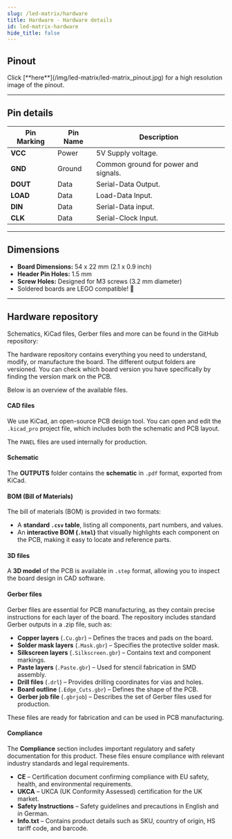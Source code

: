 ```yaml
---
slug: /led-matrix/hardware
title: Hardware - Hardware details
id: led-matrix-hardware
hide_title: false
---
```


## Pinout

<CenteredImage src="/img/led-matrix/led-matrix_pinout.jpg" alt="Pinout" />
Click [**here**](/img/led-matrix/led-matrix_pinout.jpg) for a high resolution image of the pinout.

---

## Pin details

| Pin Marking | Pin Name | Description                                     |
| ----------- | -------- | ----------------------------------------------- |
| **VCC**     | Power    | 5V Supply voltage. |
| **GND**     | Ground   | Common ground for power and signals.            |
| **DOUT**     | Data     | Serial-Data Output. |
| **LOAD**     | Data     | Load-Data Input. |
| **DIN**     | Data     | Serial-Data input. |
| **CLK**     | Data     | Serial-Clock Input. |

---

## Dimensions

- **Board Dimensions:** 54 x 22 mm (2.1 x 0.9 inch)  
- **Header Pin Holes:** 1.5 mm  
- **Screw Holes:** Designed for M3 screws (3.2 mm diameter)  
- Soldered boards are LEGO compatible! 🧱 

---

## Hardware repository

Schematics, KiCad files, Gerber files and more can be found in the GitHub repository:

<QuickLink 
  title="8x8-LED-matrix-Blue-MAX7219-board-hardware-design" 
  description="Hardware design, BOM, gerbers and 3D files for 8x8-LED-matrix-Blue-MAX7219-board designed by Soldered Electronics."
  url="https://github.com/SolderedElectronics/8x8-LED-matrix-Blue-MAX7219-board-hardware-design" 
/>  

<QuickLink 
  title="8x8-LED-matrix-White-MAX7219-board-hardware-design" 
  description="Hardware design, BOM, gerbers and 3D files for 8x8-LED-matrix-White-MAX7219-board designed by Soldered Electronics."
  url="https://github.com/SolderedElectronics/8x8-LED-matrix-White-MAX7219-board-hardware-design" 
/> 

<QuickLink 
  title="8x8-LED-matrix-Red-MAX7219-board-hardware-design" 
  description="Hardware design, BOM, gerbers and 3D files for 8x8-LED-matrix-Red-MAX7219-board designed by Soldered Electronics."
  url="https://github.com/SolderedElectronics/8x8-LED-matrix-Red-MAX7219-board-hardware-design" 
/>

<QuickLink 
  title="8x8-LED-matrix-Purple-MAX7219-board-hardware-design" 
  description="Hardware design, BOM, gerbers and 3D files for 8x8-LED-matrix-Purple-MAX7219-board designed by Soldered Electronics."
  url="https://github.com/SolderedElectronics/8x8-LED-matrix-Purple-MAX7219-board-hardware-design" 
/>

<QuickLink 
  title="8x8-LED-matrix-Orange-MAX7219-board-hardware-design" 
  description="Hardware design, BOM, gerbers and 3D files for 8x8-LED-matrix-Orange-MAX7219-board designed by Soldered Electronics."
  url="https://github.com/SolderedElectronics/8x8-LED-matrix-Orange-MAX7219-board-hardware-design" 
/>

<QuickLink 
  title="8x8-LED-matrix-Green-MAX7219-board-hardware-design" 
  description="Hardware design, BOM, gerbers and 3D files for 8x8-LED-matrix-Green-MAX7219-board designed by Soldered Electronics."
  url="https://github.com/SolderedElectronics/8x8-LED-matrix-Green-MAX7219-board-hardware-design" 
/>

The hardware repository contains everything you need to understand, modify, or manufacture the board. The different output folders are versioned. You can check which board version you have specifically by finding the version mark on the PCB.

Below is an overview of the available files.  
#### CAD files

We use KiCad, an open-source PCB design tool. You can open and edit the `.kicad_pro` project file, which includes both the schematic and PCB layout.  

The `PANEL` files are used internally for production.  

#### Schematic

The **OUTPUTS** folder contains the **schematic** in `.pdf` format, exported from KiCad.

#### BOM (Bill of Materials)

The bill of materials (BOM) is provided in two formats:  

- A **standard `.csv` table**, listing all components, part numbers, and values.  
- An **interactive BOM (`.html`)** that visually highlights each component on the PCB, making it easy to locate and reference parts.  


#### 3D files

A **3D model** of the PCB is available in `.step` format, allowing you to inspect the board design in CAD software.  

#### Gerber files 

Gerber files are essential for PCB manufacturing, as they contain precise instructions for each layer of the board. The repository includes standard Gerber outputs in a .zip file, such as:  

- **Copper layers** (`.Cu.gbr`) – Defines the traces and pads on the board.  
- **Solder mask layers** (`.Mask.gbr`) – Specifies the protective solder mask.  
- **Silkscreen layers** (`.Silkscreen.gbr`) – Contains text and component markings.  
- **Paste layers** (`.Paste.gbr`) – Used for stencil fabrication in SMD assembly.  
- **Drill files** (`.drl`) – Provides drilling coordinates for vias and holes.  
- **Board outline** (`.Edge_Cuts.gbr`) – Defines the shape of the PCB.  
- **Gerber job file** (`.gbrjob`) – Describes the set of Gerber files used for production.  

These files are ready for fabrication and can be used in PCB manufacturing.

#### Compliance  

The **Compliance** section includes important regulatory and safety documentation for this product. These files ensure compliance with relevant industry standards and legal requirements.  

- **CE** – Certification document confirming compliance with EU safety, health, and environmental requirements.  
- **UKCA** – UKCA (UK Conformity Assessed) certification for the UK market.  
- **Safety Instructions** – Safety guidelines and precautions in English and in German.
- **Info.txt** – Contains product details such as SKU, country of origin, HS tariff code, and barcode.  
